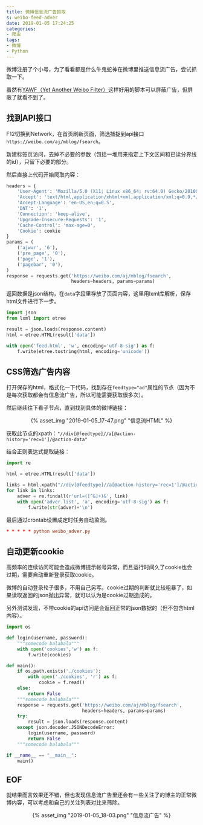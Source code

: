 ```yaml
---
title: 微博信息流广告抓取
s: weibo-feed-adver
date: 2019-01-05 17:24:25
categories:
- 爬虫
tags:
- 微博
- Python
---
```


微博注册了个小号，为了看看都是什么牛鬼蛇神在微博里推送信息流广告，尝试抓取一下。

虽然有[YAWF（Yet Another Weibo Filter）](https://github.com/tiansh/yaofang)这样好用的脚本可以屏蔽广告，但屏蔽了就看不到了。
<!-- more -->
## 找到API接口

F12切换到Network，在首页刷新页面，筛选捕捉到api接口`https://weibo.com/aj/mblog/fsearch`。

新建标签页访问，去掉不必要的参数（包括一堆用来指定上下文区间和已读分界线的id），只留下必要的部分。

然后直接上代码开始爬取内容：

```python
headers = {
    'User-Agent': 'Mozilla/5.0 (X11; Linux x86_64; rv:64.0) Gecko/20100101 Firefox/64.0',
    'Accept': 'text/html,application/xhtml+xml,application/xml;q=0.9,*/*;q=0.8',
    'Accept-Language': 'en-US,en;q=0.5',
    'DNT': '1',
    'Connection': 'keep-alive',
    'Upgrade-Insecure-Requests': '1',
    'Cache-Control': 'max-age=0',
    'Cookie': cookie
}
params = (
    ('ajwvr', '6'),
    ('pre_page', '0'),
    ('page', '1'),
    ('pagebar', '0'),
)
response = requests.get('https://weibo.com/aj/mblog/fsearch',
                        headers=headers, params=params)
```

返回数据是json结构，在`data`字段里存放了页面内容，这里用lxml库解析，保存html文件进行下一步。

```python
import json
from lxml import etree

result = json.loads(response.content)
html = etree.HTML(result['data'])

with open('feed.html', 'w', encoding='utf-8-sig') as f:
    f.write(etree.tostring(html, encoding='unicode'))
```

## CSS筛选广告内容

打开保存的html，格式化一下代码，找到存在`feedtype="ad"`属性的节点（因为不是每次获取都会有信息流广告，所以可能需要获取很多次）。

然后继续往下看子节点，直到找到具体的微博链接：

<center>{% asset_img "2019-01-05_17-47.png" "信息流HTML" %}</center>

获取此节点的xpath：`"//div[@feedtype]//a[@action-history='rec=1']/@action-data"`

结合正则表达式提取链接：

```python
import re

html = etree.HTML(result['data'])

links = html.xpath("//div[@feedtype]//a[@action-history='rec=1']/@action-data")
for link in links:
    adver = re.findall(r'url=([^&]+)&', link)
    with open('adver.list', 'a', encoding='utf-8-sig') as f:
        f.write(str(adver)+'\n')
```

最后通过crontab设置成定时任务自动监测。

```crontab.conf
* * * * * python weibo_adver.py
```

## 自动更新cookie

高频率的连续访问可能会造成微博提示帐号异常，而且运行时间久了cookie也会过期，需要自动重新登录获取cookie。

微博的自动登录轮子很多，不用自己另写。cookie过期的判断就比较粗暴了，如果读取返回的json抛出异常，就可以认为是cookie过期造成的。

另外测试发现，不带cookie的api访问是会返回正常的json数据的（但不包含html内容）。

```python
import os

def login(username, password):
    """somecode balabala"""
    with open('cookies','w') as f:
        f.write(cookies)

def main():
    if os.path.exists('./cookies'):
        with open('./cookies', 'r') as f:
            cookie = f.read()
    else:
        return False
    """somecode balabala"""
    response = requests.get('https://weibo.com/aj/mblog/fsearch',
                            headers=headers, params=params)
    try:
        result = json.loads(response.content)
    except json.decoder.JSONDecodeError:
        login(username, password)
        return False
    """somecode balabala"""

if __name__ == "__main__":
    main()
```

## EOF

就结果而言效果还不错，但也发现信息流广告里还会有一些关注了的博主的正常微博内容，可以考虑和自己的关注列表对比来筛除。

<center>{% asset_img "2019-01-05_18-03.png" "信息流广告" %}</center>

